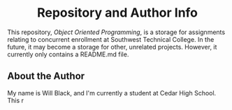 <h1 align = "center"> Repository and Author Info </h1>
  
This repository, *Object Oriented Programming*, is a storage for assignments relating to concurrent enrollment at Southwest Technical College. In the future, it may become a storage for other, unrelated projects. However, it currently only contains a README.md file.

<h2> About the Author </h2>

My name is Will Black, and I'm currently a student at Cedar High School. This r

